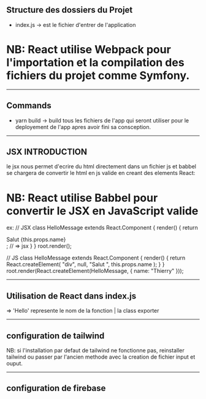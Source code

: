 ## Structure des dossiers du Projet
- index.js -> est le fichier d'entrer de l'application 

# NB: React utilise Webpack pour l'importation et la compilation des fichiers du projet comme Symfony.
--------------------------------------------------------------------

## Commands
- yarn build -> build tous les fichiers de l'app qui seront utiliser pour le deployement de l'app apres avoir fini sa consception.

--------------------------------------------------------------------

## JSX INTRODUCTION
le jsx nous permet d'ecrire du html directement dans un fichier js et babbel se chargera de convertir le html en js valide en creant des elements React:
# NB: React utilise Babbel pour convertir le JSX en JavaScript valide
ex: 
// JSX
class HelloMessage extends React.Component {
  render() {
    return <div>Salut {this.props.name}</div>; // => jsx
  }
}
root.render(<HelloMessage name="Thierry" />);

// JS
class HelloMessage extends React.Component {
  render() {
    return React.createElement(
      "div",
      null,
      "Salut ",
      this.props.name
    );
  }
}
root.render(React.createElement(HelloMessage, { name: "Thierry" }));

------------------------------------------------------------------

## Utilisation de React dans index.js
<Hello name="adramane" /> => 'Hello' represente le nom de la fonction | la class exporter

------------------------------------------------------------------
## configuration de tailwind
NB: si l'installation par defaut de tailwind ne fonctionne pas, reinstaller tailwind ou passer par l'ancien methode avec la creation de fichier input et ouput.

------------------------------------------------------------------
## configuration de firebase



















